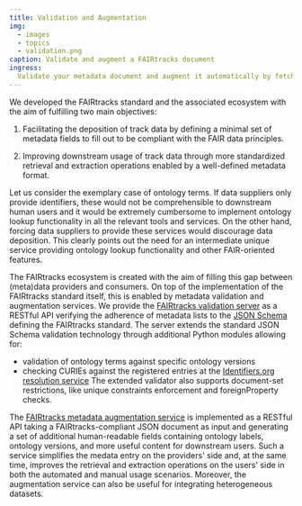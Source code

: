 ```yaml
---
title: Validation and Augmentation
img:
  - images
  - topics
  - validation.png
caption: Validate and augment a FAIRtracks document
ingress:
  Validate your metadata document and augment it automatically by fetching human-readable entries
---
```


We developed the FAIRtracks standard and the associated ecosystem with the aim of fulfilling two
main objectives:

1. Facilitating the deposition of track data by defining a minimal set of metadata fields to fill
   out to be compliant with the FAIR data principles.

2. Improving downstream usage of track data through more standardized retrieval and extraction
   operations enabled by a well-defined metadata format.

Let us consider the exemplary case of ontology terms. If data suppliers only provide identifiers,
these would not be comprehensible to downstream human users and it would be extremely cumbersome to
implement ontology lookup functionality in all the relevant tools and services. On the other hand,
forcing data suppliers to provide these services would discourage data deposition. This clearly
points out the need for an intermediate unique service providing ontology lookup functionality and
other FAIR-oriented features.

The FAIRtracks ecosystem is created with the aim of filling this gap between (meta)data providers
and consumers. On top of the implementation of the FAIRtracks standard itself, this is enabled by
metadata validation and augmentation services. We provide the
[FAIRtracks validation server](http://fairtracks.bsc.es/api/) as a RESTful API verifying the
adherence of metadata lists to the [JSON Schema](https://github.com/fairtracks/fairtracks_standard/)
defining the FAIRtracks standard. The server extends the standard JSON Schema validation technology
through additional Python modules allowing for:

- validation of ontology terms against specific ontology versions
- checking CURIEs against the registered entries at the
  [Identifiers.org resolution service](identifiers.org) The extended validator also supports
  document-set restrictions, like unique constraints enforcement and foreignProperty checks.

The [FAIRtracks metadata augmentation service](https://fairtracks.elixir.no/api/#api-Augmentation)
is implemented as a RESTful API taking a FAIRtracks-compliant JSON document as input and generating
a set of additional human-readable fields containing ontology labels, ontology versions, and more
useful content for downstream users. Such a service simplifies the medata entry on the providers'
side and, at the same time, improves the retrieval and extraction operations on the users' side in
both the automated and manual usage scenarios. Moreover, the augmentation service can also be useful
for integrating heterogeneous datasets.
